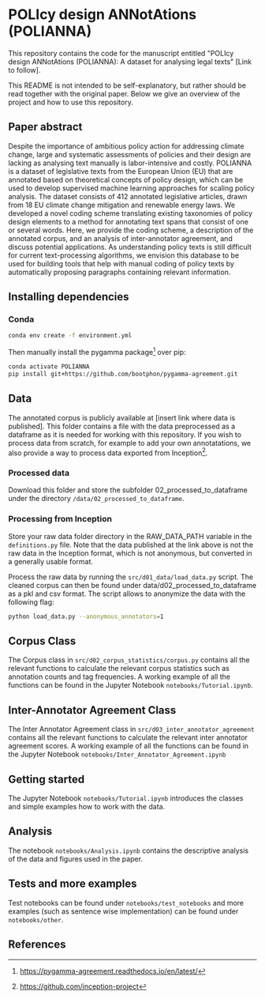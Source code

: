 # POLIcy design ANNotAtions (POLIANNA)

This repository contains the code for the manuscript entitled "POLIcy design ANNotAtions (POLIANNA): A dataset for analysing legal texts" [Link to follow]. 

This README is not intended to be self-explanatory, but rather should be read together with the original paper. Below we give an overview of the project and how to use this repository. 

## Paper abstract
Despite the importance of ambitious policy action for addressing climate change, large and systematic assessments of policies and their design are lacking as analysing text manually is labor-intensive and costly. POLIANNA is a dataset of legislative texts from the European Union (EU) that are annotated based on theoretical concepts of policy design, which can be used to develop supervised machine learning approaches for scaling policy analysis. The dataset consists of 412 annotated legislative articles, drawn from 18 EU climate change mitigation and renewable energy laws. We developed a novel coding scheme translating existing taxonomies of policy design elements to a method for annotating text spans that consist of one or several words. Here, we provide the coding scheme, a description of the annotated corpus, and an analysis of inter-annotator agreement, and discuss potential applications. As understanding policy texts is still difficult for current text-processing algorithms, we envision this database to be used for building tools that help with manual coding of policy texts by automatically proposing paragraphs containing relevant information.

## Installing dependencies

### Conda

```bash
conda env create -f environment.yml
```
Then manually install the pygamma package[^1] over pip:


```bash
conda activate POLIANNA
pip install git+https://github.com/bootphon/pygamma-agreement.git
```

## Data

The annotated corpus is publicly available at [insert link where data is published]. This folder contains a file with the data preprocessed as a dataframe as it is needed for working with this repository. If you wish to process data from scratch, for example to add your own annotatations, we also provide a way to process data exported from Inception[^2].

### Processed data
Download this folder and store the subfolder 02_processed_to_dataframe under the directory ``/data/02_processed_to_dataframe``.

### Processing from Inception
Store your raw data folder directory in the RAW_DATA_PATH variable in the ``definitions.py`` file. Note that the data published at the link above is not the raw data in the Inception format, which is not anonymous, but converted in a generally usable format.

Process the raw data by running the ``src/d01_data/load_data.py`` script. The cleaned corpus can then be found under data/d02_processed_to_dataframe as a pkl and csv format. The script allows to anonymize the data with the following flag:

```bash
python load_data.py --anonymous_annotators=1
```

## Corpus Class
The Corpus class in ``src/d02_corpus_statistics/corpus.py`` contains all the relevant functions to calculate the relevant corpus statistics such as annotation counts and tag frequencies. A working example of all the functions can be found in the Jupyter Notebook ``notebooks/Tutorial.ipynb``.

## Inter-Annotator Agreement Class
The Inter Annotator Agreement class in ``src/d03_inter_annotator_agreement`` contains all the relevant functions to calculate the relevant inter annotator agreement scores. A working example of all the functions can be found in the Jupyter Notebook ``notebooks/Inter_Annotator_Agreement.ipynb``

## Getting started
The Jupyter Notebook ``notebooks/Tutorial.ipynb`` introduces the classes and simple examples how to work with the data.

## Analysis
The notebook ``notebooks/Analysis.ipynb`` contains the descriptive analysis of the data and figures used in the paper.

## Tests and more examples
Test notebooks can be found under ``notebooks/test_notebooks`` and more examples (such as sentence wise implementation) can be found under ``notebooks/other``.

## References
[^1]: https://pygamma-agreement.readthedocs.io/en/latest/
[^2]: https://github.com/inception-project